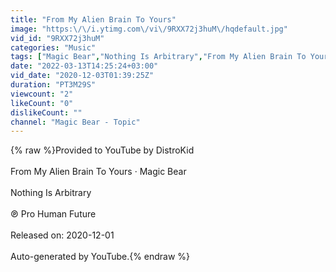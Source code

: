 ```yaml
---
title: "From My Alien Brain To Yours"
image: "https:\/\/i.ytimg.com\/vi\/9RXX72j3huM\/hqdefault.jpg"
vid_id: "9RXX72j3huM"
categories: "Music"
tags: ["Magic Bear","Nothing Is Arbitrary","From My Alien Brain To Yours"]
date: "2022-03-13T14:25:24+03:00"
vid_date: "2020-12-03T01:39:25Z"
duration: "PT3M29S"
viewcount: "2"
likeCount: "0"
dislikeCount: ""
channel: "Magic Bear - Topic"
---
```

{% raw %}Provided to YouTube by DistroKid<br /><br />From My Alien Brain To Yours · Magic Bear<br /><br />Nothing Is Arbitrary<br /><br />℗ Pro Human Future<br /><br />Released on: 2020-12-01<br /><br />Auto-generated by YouTube.{% endraw %}
